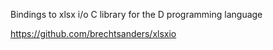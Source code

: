 Bindings to xlsx i/o C library for the D programming language

https://github.com/brechtsanders/xlsxio

